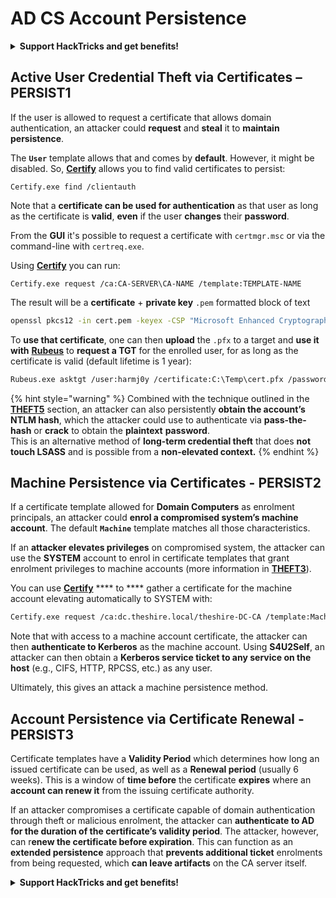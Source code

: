 # AD CS Account Persistence

<details>

<summary><strong>Support HackTricks and get benefits!</strong></summary>

Do you work in a **cybersecurity company**? Do you want to see your **company advertised in HackTricks**? or do you want to have access the **latest version of the PEASS or download HackTricks in PDF**? Check the [**SUBSCRIPTION PLANS**](https://github.com/sponsors/carlospolop)!

Discover [**The PEASS Family**](https://opensea.io/collection/the-peass-family), our collection of exclusive [**NFTs**](https://opensea.io/collection/the-peass-family)

Get the [**official PEASS & HackTricks swag**](https://peass.creator-spring.com)

**Join the** [**💬**](https://emojipedia.org/speech-balloon/) [**Discord group**](https://discord.gg/hRep4RUj7f) or the [**telegram group**](https://t.me/peass) or **follow** me on **Twitter** [**🐦**](https://github.com/carlospolop/hacktricks/tree/7af18b62b3bdc423e11444677a6a73d4043511e9/\[https:/emojipedia.org/bird/README.md)[**@carlospolopm**](https://twitter.com/carlospolopm)**.**

**Share your hacking tricks submitting PRs to the** [**hacktricks github repo**](https://github.com/carlospolop/hacktricks)**.**

</details>

## Active User Credential Theft via Certificates – PERSIST1

If the user is allowed to request a certificate that allows domain authentication, an attacker could **request** and **steal** it to **maintain** **persistence**.

The **`User`** template allows that and comes by **default**. However, it might be disabled. So, [**Certify**](https://github.com/GhostPack/Certify) allows you to find valid certificates to persist:

```
Certify.exe find /clientauth
```

Note that a **certificate can be used for authentication** as that user as long as the certificate is **valid**, **even** if the user **changes** their **password**.

From the **GUI** it's possible to request a certificate with `certmgr.msc` or via the command-line with `certreq.exe`.

Using [**Certify**](https://github.com/GhostPack/Certify) you can run:

```
Certify.exe request /ca:CA-SERVER\CA-NAME /template:TEMPLATE-NAME
```

The result will be a **certificate** + **private key** `.pem` formatted block of text

```bash
openssl pkcs12 -in cert.pem -keyex -CSP "Microsoft Enhanced Cryptographic Provider v1.0" -export -out cert.pfx
```

To **use that certificate**, one can then **upload** the `.pfx` to a target and **use it with** [**Rubeus**](https://github.com/GhostPack/Rubeus) to **request a TGT** for the enrolled user, for as long as the certificate is valid (default lifetime is 1 year):

```bash
Rubeus.exe asktgt /user:harmj0y /certificate:C:\Temp\cert.pfx /password:CertPass!
```

{% hint style="warning" %}
Combined with the technique outlined in the [**THEFT5**](ad-cs-certificate-theft.md#ntlm-credential-theft-via-pkinit-theft5) section, an attacker can also persistently **obtain the account’s NTLM hash**, which the attacker could use to authenticate via **pass-the-hash** or **crack** to obtain the **plaintext** **password**. \
This is an alternative method of **long-term credential theft** that does **not touch LSASS** and is possible from a **non-elevated context.**
{% endhint %}

## Machine Persistence via Certificates - PERSIST2

If a certificate template allowed for **Domain Computers** as enrolment principals, an attacker could **enrol a compromised system’s machine account**. The default **`Machine`** template matches all those characteristics.

If an **attacker elevates privileges** on compromised system, the attacker can use the **SYSTEM** account to enrol in certificate templates that grant enrolment privileges to machine accounts (more information in [**THEFT3**](ad-cs-certificate-theft.md#machine-certificate-theft-via-dpapi-theft3)).

You can use [**Certify**](https://github.com/GhostPack/Certify) **** to **** gather a certificate for the machine account elevating automatically to SYSTEM with:

```bash
Certify.exe request /ca:dc.theshire.local/theshire-DC-CA /template:Machine /machine
```

Note that with access to a machine account certificate, the attacker can then **authenticate to Kerberos** as the machine account. Using **S4U2Self**, an attacker can then obtain a **Kerberos service ticket to any service on the host** (e.g., CIFS, HTTP, RPCSS, etc.) as any user.

Ultimately, this gives an attack a machine persistence method.

## Account Persistence via Certificate Renewal - PERSIST3

Certificate templates have a **Validity Period** which determines how long an issued certificate can be used, as well as a **Renewal period** (usually 6 weeks). This is a window of **time before** the certificate **expires** where an **account can renew it** from the issuing certificate authority.

If an attacker compromises a certificate capable of domain authentication through theft or malicious enrolment, the attacker can **authenticate to AD for the duration of the certificate’s validity period**. The attacker, however, can r**enew the certificate before expiration**. This can function as an **extended persistence** approach that **prevents additional ticket** enrolments from being requested, which **can leave artifacts** on the CA server itself.

<details>

<summary><strong>Support HackTricks and get benefits!</strong></summary>

Do you work in a **cybersecurity company**? Do you want to see your **company advertised in HackTricks**? or do you want to have access the **latest version of the PEASS or download HackTricks in PDF**? Check the [**SUBSCRIPTION PLANS**](https://github.com/sponsors/carlospolop)!

Discover [**The PEASS Family**](https://opensea.io/collection/the-peass-family), our collection of exclusive [**NFTs**](https://opensea.io/collection/the-peass-family)

Get the [**official PEASS & HackTricks swag**](https://peass.creator-spring.com)

**Join the** [**💬**](https://emojipedia.org/speech-balloon/) [**Discord group**](https://discord.gg/hRep4RUj7f) or the [**telegram group**](https://t.me/peass) or **follow** me on **Twitter** [**🐦**](https://github.com/carlospolop/hacktricks/tree/7af18b62b3bdc423e11444677a6a73d4043511e9/\[https:/emojipedia.org/bird/README.md)[**@carlospolopm**](https://twitter.com/carlospolopm)**.**

**Share your hacking tricks submitting PRs to the** [**hacktricks github repo**](https://github.com/carlospolop/hacktricks)**.**

</details>
